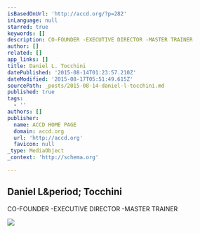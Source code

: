 ```yaml
---
isBasedOnUrl: 'http://accd.org/?p=282'
inLanguage: null
starred: true
keywords: []
description: CO-FOUNDER -EXECUTIVE DIRECTOR -MASTER TRAINER
author: []
related: []
app_links: []
title: Daniel L. Tocchini
datePublished: '2015-08-14T01:23:57.210Z'
dateModified: '2015-08-17T05:51:49.615Z'
sourcePath: _posts/2015-08-14-daniel-l-tocchini.md
published: true
tags:
  - ''
authors: []
publisher:
  name: ACCD HOME PAGE
  domain: accd.org
  url: 'http://accd.org'
  favicon: null
_type: MediaObject
_context: 'http://schema.org'

---
```

<article style=""><h1>Daniel L&amp;period; Tocchini</h1><p>CO-FOUNDER -EXECUTIVE DIRECTOR -MASTER TRAINER</p><img src="http://accd.org/wp-content/uploads/2012/01/d3-Top-Bar-oct-e1328007263460.jpg" /></article>